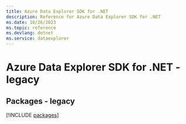 ```yaml
---
title: Azure Data Explorer SDK for .NET
description: Reference for Azure Data Explorer SDK for .NET
ms.date: 10/26/2023
ms.topic: reference
ms.devlang: dotnet
ms.service: dataexplorer
---
```

# Azure Data Explorer SDK for .NET - legacy
## Packages - legacy
[!INCLUDE [packages](data-explorer-index.md)]